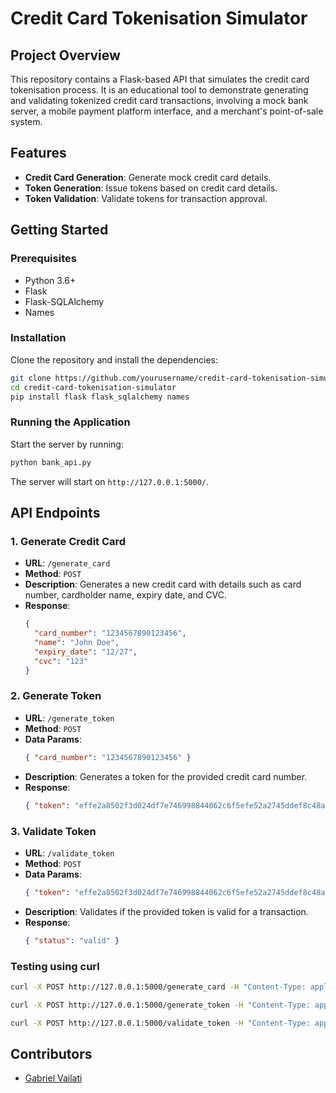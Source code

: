 # Credit Card Tokenisation Simulator

## Project Overview
This repository contains a Flask-based API that simulates the credit card tokenisation process. It is an educational tool to demonstrate generating and validating tokenized credit card transactions, involving a mock bank server, a mobile payment platform interface, and a merchant's point-of-sale system.

## Features
- **Credit Card Generation**: Generate mock credit card details.
- **Token Generation**: Issue tokens based on credit card details.
- **Token Validation**: Validate tokens for transaction approval.

## Getting Started

### Prerequisites
- Python 3.6+
- Flask
- Flask-SQLAlchemy
- Names

### Installation
Clone the repository and install the dependencies:
```bash
git clone https://github.com/yourusername/credit-card-tokenisation-simulator.git
cd credit-card-tokenisation-simulator
pip install flask flask_sqlalchemy names
```

### Running the Application
Start the server by running:
```bash
python bank_api.py
```
The server will start on `http://127.0.0.1:5000/`.

## API Endpoints

### 1. Generate Credit Card
- **URL**: `/generate_card`
- **Method**: `POST`
- **Description**: Generates a new credit card with details such as card number, cardholder name, expiry date, and CVC.
- **Response**:
  ```json
  {
    "card_number": "1234567890123456",
    "name": "John Doe",
    "expiry_date": "12/27",
    "cvc": "123"
  }
  ```

### 2. Generate Token
- **URL**: `/generate_token`
- **Method**: `POST`
- **Data Params**:
  ```json
  { "card_number": "1234567890123456" }
  ```
- **Description**: Generates a token for the provided credit card number.
- **Response**:
  ```json
  { "token": "effe2a8502f3d024df7e746998844062c6f5efe52a2745ddef8c48a4c0f62d5f" }
  ```

### 3. Validate Token
- **URL**: `/validate_token`
- **Method**: `POST`
- **Data Params**:
  ```json
  { "token": "effe2a8502f3d024df7e746998844062c6f5efe52a2745ddef8c48a4c0f62d5f" }
  ```
- **Description**: Validates if the provided token is valid for a transaction.
- **Response**:
  ```json
  { "status": "valid" }
  ```

### Testing using curl
```bash
curl -X POST http://127.0.0.1:5000/generate_card -H "Content-Type: application/json"
```
```bash
curl -X POST http://127.0.0.1:5000/generate_token -H "Content-Type: application/json" -d '{"card_number":"7467178174305426"}'
```
```bash
curl -X POST http://127.0.0.1:5000/validate_token -H "Content-Type: application/json" -d '{"token":"9382f08a6e1356333641883958be15996e0ad0eafbcc8ed080942c374befcdfe"}'
```


## Contributors
- [Gabriel Vailati](https://github.com/gabovailati)
